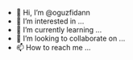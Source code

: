 - 👋 Hi, I’m @oguzfidann
- 👀 I’m interested in ...
- 🌱 I’m currently learning ...
- 💞️ I’m looking to collaborate on ...
- 📫 How to reach me ...

<!---
oguzfidann/oguzfidann is a ✨ special ✨ repository because its `README.md` (this file) appears on your GitHub profile.
You can click the Preview link to take a look at your changes.
--->
